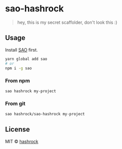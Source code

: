# sao-hashrock

> hey, this is my secret scaffolder, don't look this :)

## Usage

Install [SAO](https://github.com/saojs/sao) first.

```bash
yarn global add sao
# or
npm i -g sao
```

### From npm

```bash
sao hashrock my-project
```

### From git

```bash
sao hashrock/sao-hashrock my-project
```

## License

MIT &copy; [hashrock](github.com/hashrock)
